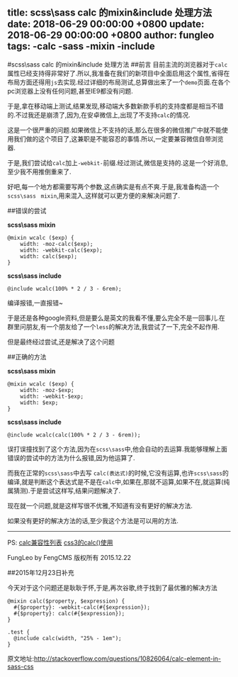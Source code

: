 title: scss\sass calc 的mixin&include 处理方法
date: 2018-06-29 00:00:00 +0800
update: 2018-06-29 00:00:00 +0800
author: fungleo
tags:
    -calc
    -sass
    -mixin
    -include
---

#scss\sass calc 的mixin&include 处理方法
##前言
目前主流的浏览器对于`calc`属性已经支持得非常好了.所以,我准备在我们的新项目中全面启用这个属性,省得在布局方面还得用`js`去实现.经过详细的布局测试,总算做出来了一个`demo`页面.在各个pc浏览器上没有任何问题,甚至IE9都没有问题.

于是,拿在移动端上测试,结果发现,移动端大多数新款手机的支持度都是相当不错的.不过我还是崩溃了,因为,在安卓微信上,出现了不支持`calc`的情况.

这是一个很严重的问题.如果微信上不支持的话,那么在很多的微信推广中就不能使用我们做的这个项目了,这兼职是不能容忍的事情.所以,一定要兼容微信自带浏览器.

于是,我们尝试给`calc`加上`-webkit-`前缀.经过测试,微信是支持的.这是一个好消息,至少我不用推倒重来了.

好吧,每一个地方都需要写两个参数,这点确实是有点不爽.于是,我准备构造一个`scss\sass ` `mixin`,用来混入,这样就可以更方便的来解决问题了.

##错误的尝试

**scss\sass mixin**
```
@mixin wcalc ($exp) {
	width: -moz-calc($exp);
	width: -webkit-calc($exp);
	width: calc($exp);
}
```
**scss\sass include**
```
@include wcalc(100% * 2 / 3 - 6rem);
```
编译报错,一直报错~

于是还是各种google资料,但是要么是英文的我看不懂,要么完全不是一回事儿.在群里问朋友,有一个朋友给了一个`less`的解决方法,我尝试了一下,完全不起作用.

但是最终经过尝试,还是解决了这个问题

##正确的方法

**scss\sass mixin**
```
@mixin wcalc ($exp) {
	width: -moz-$exp;
	width: -webkit-$exp;
	width: $exp;
}
```
**scss\sass include**
```
@include wcalc(calc(100% * 2 / 3 - 6rem));
```

误打误撞找到了这个方法,因为在`scss\sass`中,他会自动的去运算.我能够理解上面错误的尝试中的方法为什么报错,因为他运算了.

而我在正常的`scss\sass`中去写 `calc(表达式)`的时候,它没有运算,也许`scss\sass`的编译,就是判断这个表达式是不是在`calc`中,如果在,那就不运算,如果不在,就运算(纯属猜测).于是尝试这样写,结果问题解决了.

现在就一个问题,就是这样写很不优雅,不知道有没有更好的解决方法.

如果没有更好的解决方法的话,至少我这个方法是可以用的方法.

---
PS:
[calc兼容性列表](http://caniuse.sinaapp.com/html/item/calc/index.html)
[css3的calc()使用](http://www.w3cplus.com/css3/how-to-use-css3-calc-function.html)

FungLeo by FengCMS 版权所有
2015.12.22

##2015年12月23日补充

今天对于这个问题还是耿耿于怀,于是,再次谷歌,终于找到了最优雅的解决方法
```
@mixin calc($property, $expression) { 
  #{$property}: -webkit-calc(#{$expression}); 
  #{$property}: calc(#{$expression}); 
} 

.test {
  @include calc(width, "25% - 1em");
} 
```
原文地址:http://stackoverflow.com/questions/10826064/calc-element-in-sass-css